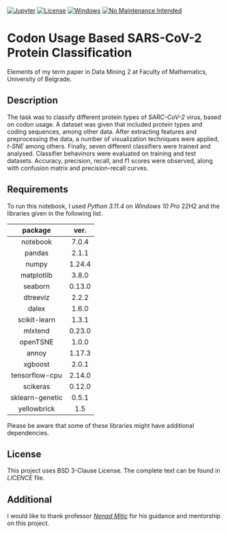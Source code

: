 [![Jupyter](https://img.shields.io/badge/Made%20with-Jupyter-orange)](https://en.wikipedia.org/wiki/Project_Jupyter)
[![License](https://img.shields.io/badge/License-BSD_3--Clause-blue.svg)](https://opensource.org/licenses/BSD-3-Clause)
[![Windows](https://img.shields.io/badge/Windows-0078D6)](https://en.wikipedia.org/wiki/Windows_10)
[![No Maintenance Intended](http://unmaintained.tech/badge.svg)](http://unmaintained.tech/)

# Codon Usage Based SARS-CoV-2 Protein Classification

Elements of my term paper in Data Mining 2 at Faculty of Mathematics, University of Belgrade.

## Description

The task was to classify different protein types of *SARC-CoV-2* virus, based on codon usage.
A dataset was given that included protein types and coding sequences, among other data.
After extracting features and preprocessing the data, a number of visualization techniques were applied, *t-SNE* among others.
Finally, seven different classifiers were trained and analysed.
Classifier behavinors were evaluated on training and test datasets.
Accuracy, precision, recall, and f1 scores were observed, along with confusion matrix and precision-recall curves.

## Requirements

To run this notebook, I used *Python 3.11.4* on *Windows 10 Pro* 22H2 and the libraries given in the following list.

| package         | ver.   |
|      :---:      | :---:  |
| notebook        | 7.0.4  |
| pandas          | 2.1.1  |
| numpy           | 1.24.4 |
| matplotlib      | 3.8.0  |
| seaborn         | 0.13.0 |
| dtreeviz        | 2.2.2  |
| dalex           | 1.6.0  |
| scikit-learn    | 1.3.1  |
| mlxtend         | 0.23.0 |
| openTSNE        | 1.0.0  |
| annoy           | 1.17.3 |
| xgboost         | 2.0.1  |
| tensorflow-cpu  | 2.14.0 |
| scikeras        | 0.12.0 |
| sklearn-genetic | 0.5.1  |
| yellowbrick     | 1.5    |

Please be aware that some of these libraries might have additional dependencies.

## License

This project uses BSD 3-Clause License.
The complete text can be found in *LICENCE* file.

## Additional

I would like to thank professor [*Nenad Mitic*](https://poincare.matf.bg.ac.rs/~nenad.mitic/) for his guidance and mentorship on this project.

